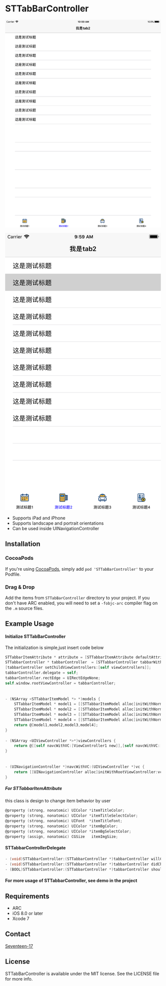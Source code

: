 # STTabBarController

[![iPad screenshot](Screenshots/ipad.png)](Screenshots/iPhone.png)

[![iPhone screenshot](Screenshots/iphone.png)](Screenshots/iPhone.png)

* Supports iPad and iPhone
* Supports landscape and portrait orientations
* Can be used inside UINavigationController


## Installation

### CocoaPods

If you're using [CocoaPods](http://www.cocoapods.org), simply add `pod 'STTabBarController'` to your Podfile.

### Drag & Drop

Add the items from `STTabBarController` directory to your project. If you don't have ARC enabled, you will need to set a `-fobjc-arc` compiler flag on the `.m` source files.

## Example Usage

#### Initialize STTabBarController

The initialization is simple,just insert code below

```objective-c
STTabbarItemAttribute * attribute = [STTabbarItemAttribute defaultAttribute];
STTabbarController * tabbarController  = [STTabbarController tabbarWithItemModels:[self models] ItemAppearce:attribute];
[tabbarController setChildViewControllers:[self viewControllers]];
tabbarController.delegate = self;
tabbarController.rectEdge = UIRectEdgeNone;
self.window.rootViewController = tabbarController;


- (NSArray <STTabbarItemModel *> *)models {
    STTabbarItemModel * model1 = [[STTabbarItemModel alloc]initWithNormalImageName:@"1_normal" andSelectImageName:@"1_select" andTitle:@"测试标题1"];
    STTabbarItemModel * model2 = [[STTabbarItemModel alloc]initWithNormalImageName:@"2_normal" andSelectImageName:@"2_select" andTitle:@"测试标题2"];
    STTabbarItemModel * model3 = [[STTabbarItemModel alloc]initWithNormalImageName:@"3_normal" andSelectImageName:@"3_select" andTitle:@"测试标题3"];
    STTabbarItemModel * model4 = [[STTabbarItemModel alloc]initWithNormalImageName:@"4_normal" andSelectImageName:@"4_select" andTitle:@"测试标题4"];
    return @[model1,model2,model3,model4];
}

- (NSArray <UIViewController *>*)viewControllers {
    return @[[self navcWithVC:[ViewController1 new]],[self navcWithVC:[ViewController2 new]],[self navcWithVC:[ViewController3 new]],[self navcWithVC:[ViewController4 new]]];
}


- (UINavigationController *)navcWithVC:(UIViewController *)vc {
    return [[UINavigationController alloc]initWithRootViewController:vc];
}

```

##### For STTabbarItemAttribute
this class is design to change item behavior by user 

```objective-c
@property (strong, nonatomic) UIColor *itemTitleColor;
@property (strong, nonatomic) UIColor *itemTitleSelectColor;
@property (strong, nonatomic) UIFont  *itemTitleFont;
@property (strong, nonatomic) UIColor *itemBgColor;
@property (strong, nonatomic) UIColor *itemBgSelectColor;
@property (assign, nonatomic) CGSize   itemImgSize;
```

#### STTabbarControllerDelegate
```objective-c
- (void)STTabbarController:(STTabbarController *)tabbarController willChangeSelectIndex:(NSInteger)selectIndex;
- (void)STTabbarController:(STTabbarController *)tabbarController didChangeSelectIndex:(NSInteger)selectIndex;
- (BOOL)STTabbarController:(STTabbarController *)tabbarController shouldChangeSelectIndex:(NSInteger)selectIndex;

```

#### For more usage of STTabbarController, see demo in the project 

## Requirements

* ARC
* iOS 8.0 or later
* Xcode 7

## Contact

[Seventeen-17](http://weibo.com/seventeen1717171717)   

## License

STTabBarController is available under the MIT license. See the LICENSE file for more info.
